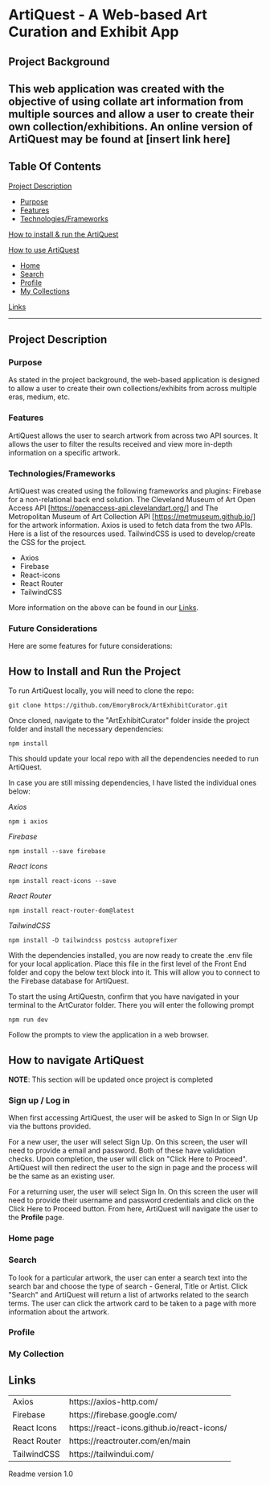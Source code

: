 # ArtiQuest - A Web-based Art Curation and Exhibit App

## Project Background

This web application was created with the objective of using collate art information from multiple sources and allow a user to create their own collection/exhibitions. An online version of ArtiQuest may be found at [insert link here]
------
## Table Of Contents

[Project Description](#project-description)
 - [Purpose](#purpose)
 - [Features](#features)
 - [Technologies/Frameworks](#technologiesframeworks)
 <!-- - [Challenges](#challenges)
 - [Future considerations](#future-considerations) 
 - To be included upon completion of initial project phase-->

[How to install & run the ArtiQuest](#how-to-install-and-run-the-project)

[How to use ArtiQuest](#how-to-navigate-ArtiQuestl)
 - [Home](#home-page)
 - [Search](#search)
 - [Profile](#profile)
 - [My Collections](#my-collections)

[Links](#links)


------
## Project Description

### Purpose
As stated in the project background, the web-based application is designed to allow a user to create their own collections/exhibits from across multiple eras, medium, etc.

### Features
ArtiQuest allows the user to search artwork from across two API sources. It allows the user to filter the results received and view more in-depth information on a specific artwork.

### Technologies/Frameworks
ArtiQuest was created using the following frameworks and plugins: Firebase for a non-relational back end solution. The Cleveland Museum of Art Open Access API [https://openaccess-api.clevelandart.org/] and The Metropolitan Museum of Art Collection API [https://metmuseum.github.io/] for the artwork information. Axios is used to fetch data from the two APIs. Here is a list of the resources used. TailwindCSS is used to develop/create the CSS for the project.  

<ul>
<li>Axios</li>
<li>Firebase</li>
<li>React-icons</li>
<li>React Router</li>
<li>TailwindCSS</li>
</ul>

More information on the above can be found in our [Links](#links).


<!-- ### Challenges
to include if needed -->

### Future Considerations
Here are some features for future considerations:
<!-- <ul>
<li> Incorporate AI for game recommendations</li>
<li> Adding a user's game type interests to their profile to allow for a more sophisticated matching algorithm</li>
</ul> 
This section to be completed once inital build phase is completed
-->

## How to Install and Run the Project

To run ArtiQuest locally, you will need to clone the repo:

```
git clone https://github.com/EmoryBrock/ArtExhibitCurator.git
```
Once cloned, navigate to the "ArtExhibitCurator" folder inside the project folder and install the necessary dependencies:


```
npm install
```

This should update your local repo with all the dependencies needed to run ArtiQuest.

<!-- A possible error that you may encounter a peer dependency error.  To solve this enter the following:
To update once project phase is completed-->

In case you are still missing dependencies, I have listed the individual ones below:

_Axios_
```
npm i axios
```

_Firebase_
```
npm install --save firebase
```
_React Icons_
```
npm install react-icons --save
```

_React Router_
```
npm install react-router-dom@latest
```

_TailwindCSS_
```
npm install -D tailwindcss postcss autoprefixer
```

With the dependencies installed, you are now ready to create the .env file for your local application. Place this file in the first level of the Front End folder and copy the below text block into it. This will allow you to connect to the Firebase database for ArtiQuest.

<!-- ```
The info is to be updated once project phase in completed
VITE_APIKEY=
VITE_AUTH_DOMAIN=
VITE_PROJECT_ID=
VITE_STORAGE_BUCKET=
VITE_MESSAGING_SENDER_ID=
VITE_APP_ID=
``` -->

To start the using ArtiQuestn, confirm that you have navigated in your terminal to the ArtCurator folder. There you will enter the following prompt

```
npm run dev
```

Follow the prompts to view the application in a web browser.

## How to navigate ArtiQuest
**NOTE**: This section will be updated once project is completed

### Sign up / Log in
When first accessing ArtiQuest, the user will be asked to Sign In or Sign Up via the buttons provided.

For a new user, the user will select Sign Up. On this screen, the user will need to provide a email and password.  Both of these have validation checks. Upon completion, the user will click on "Click Here to Proceed". ArtiQuest will then redirect the user to the sign in page and the process will be the same as an existing user.

For a returning user, the user will select Sign In. On this screen the user will need to provide their username and password credentials and click on the Click Here to Proceed button.  From here, ArtiQuest will navigate the user to the **Profile** page.

### Home page
<!-- On the Home page the user will have the ability to navigate across the entire site using the navigation bar.  Additionally the user can search for artwork by clicking on the *Search*. Below this is a List of artworks with cards showing the following information:

<ul>
<li></li>
</ul>

Each card is clickable and will take the user to a page with more information that artwork. -->

### Search

To look for a particular artwork, the user can enter a search text into the search bar and choose the type of search - General, Title or Artist. Click "Search" and ArtiQuest will return a list of artworks related to the search terms. The user can click the artwork card to be taken to a page with more information about the artwork.

### Profile

<!-- Features and UX will be placed here once project phase is completed-->

### My Collection

<!-- Features and UX will be placed here once project phase is completed-->

## Links
<table>
<tr>
<td>Axios</td>
<td>https://axios-http.com/</td>
<tr>
<td>Firebase</td>
<td>https://firebase.google.com/</td>
</tr>
<tr>
<td>React Icons</td>
<td>https://react-icons.github.io/react-icons/</td>
</tr>
<tr>
<td>React Router</td>
<td>https://reactrouter.com/en/main</td>
</tr>
<tr>
<td>TailwindCSS</td>
<td>https://tailwindui.com/</td>
</tr>
<tr>
</table>


Readme version 1.0